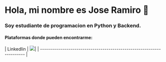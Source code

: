 # Hola, mi nombre es Jose Ramiro 👋

### Soy estudiante de programacion en Python y Backend.

#### Plataformas donde pueden encontrarme:

| Linkedlin | <img src = "https://img.icons8.com/color/512/linkedin.png">|
| ---------------------------------------------------------------------- |
